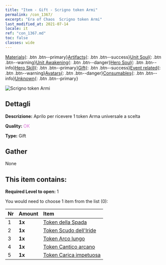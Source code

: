```yaml
---
title: "Item - Gift - Scrigno token Armi"
permalink: /con_1367/
excerpt: "Era of Chaos  Scrigno token Armi"
last_modified_at: 2021-07-14
locale: it
ref: "con_1367.md"
toc: false
classes: wide
---
```

 [Materials](/ItemsIT/){: .btn .btn--primary}[Artifacts](/ItemsIT/Artifacts/){: .btn .btn--success}[Unit Soul](/ItemsIT/UnitSoul/){: .btn .btn--warning}[Unit Awakening](/ItemsIT/UnitAwakening/){: .btn .btn--danger}[Hero Soul](/ItemsIT/HeroSoul/){: .btn .btn--info}[Hero Skill](/ItemsIT/HeroSkill/){: .btn .btn--primary}[Gift](/ItemsIT/Gift/){: .btn .btn--success}[Event related](/ItemsIT/Events/){: .btn .btn--warning}[Avatars](/ItemsIT/Avatars/){: .btn .btn--danger}[Consumables](/ItemsIT/Consumables/){: .btn .btn--info}[Unknown](/ItemsIT/Unknown/){: .btn .btn--primary}

 ![Scrigno token Armi](/images/t/i_906044.png)

## Dettagli
 **Descrizione:** Aprilo per ricevere 1 token Arma universale a scelta

 **Quality:** <span style="color: #DA70D6">OK</span>

 **Type:** Gift

## Gather

  None

## This item contains:

 **Required Level to open:** 1

 You would need to choose 1 item from the list (0):

  | Nr | Amount |     Item    |
  |:---|:-------|:------------|
  | 1 |  **1x** | [Token della Spada](/ItemsIT/con_912/) |  | 
  | 2 |  **1x** | [Token Scudo dell'Iride](/ItemsIT/con_913/) |  | 
  | 3 |  **1x** | [Token Arco lungo](/ItemsIT/con_914/) |  | 
  | 4 |  **1x** | [Token Cantico arcano](/ItemsIT/con_915/) |  | 
  | 5 |  **1x** | [Token Carica impetuosa](/ItemsIT/con_916/) |  | 
